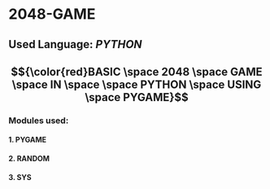 # 2048-GAME
## Used Language: _PYTHON_
## $${\color{red}BASIC \space 2048 \space GAME \space IN \space \space PYTHON \space USING \space PYGAME}$$

### Modules used:
#### 1. PYGAME
#### 2. RANDOM
#### 3. SYS
